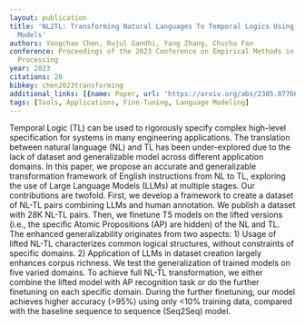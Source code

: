 ```yaml
---
layout: publication
title: 'NL2TL: Transforming Natural Languages To Temporal Logics Using Large Language
  Models'
authors: Yongchao Chen, Rujul Gandhi, Yang Zhang, Chuchu Fan
conference: Proceedings of the 2023 Conference on Empirical Methods in Natural Language
  Processing
year: 2023
citations: 20
bibkey: chen2023transforming
additional_links: [{name: Paper, url: 'https://arxiv.org/abs/2305.07766'}]
tags: [Tools, Applications, Fine-Tuning, Language Modeling]
---
```

Temporal Logic (TL) can be used to rigorously specify complex high-level
specification for systems in many engineering applications. The translation
between natural language (NL) and TL has been under-explored due to the lack of
dataset and generalizable model across different application domains. In this
paper, we propose an accurate and generalizable transformation framework of
English instructions from NL to TL, exploring the use of Large Language Models
(LLMs) at multiple stages. Our contributions are twofold. First, we develop a
framework to create a dataset of NL-TL pairs combining LLMs and human
annotation. We publish a dataset with 28K NL-TL pairs. Then, we finetune T5
models on the lifted versions (i.e., the specific Atomic Propositions (AP) are
hidden) of the NL and TL. The enhanced generalizability originates from two
aspects: 1) Usage of lifted NL-TL characterizes common logical structures,
without constraints of specific domains. 2) Application of LLMs in dataset
creation largely enhances corpus richness. We test the generalization of
trained models on five varied domains. To achieve full NL-TL transformation, we
either combine the lifted model with AP recognition task or do the further
finetuning on each specific domain. During the further finetuning, our model
achieves higher accuracy (>95%) using only <10% training data, compared with
the baseline sequence to sequence (Seq2Seq) model.